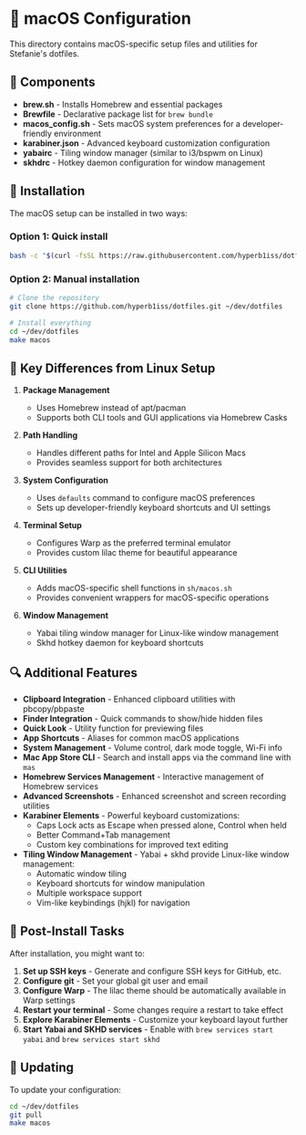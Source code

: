 # 🍎 macOS Configuration

This directory contains macOS-specific setup files and utilities for Stefanie's dotfiles.

## 🔧 Components

- **brew.sh** - Installs Homebrew and essential packages
- **Brewfile** - Declarative package list for `brew bundle`
- **macos_config.sh** - Sets macOS system preferences for a developer-friendly environment
- **karabiner.json** - Advanced keyboard customization configuration
- **yabairc** - Tiling window manager (similar to i3/bspwm on Linux)
- **skhdrc** - Hotkey daemon configuration for window management

## 🚀 Installation

The macOS setup can be installed in two ways:

### Option 1: Quick install

```bash
bash -c "$(curl -fsSL https://raw.githubusercontent.com/hyperb1iss/dotfiles/main/install_macos.sh)"
```

### Option 2: Manual installation

```bash
# Clone the repository
git clone https://github.com/hyperb1iss/dotfiles.git ~/dev/dotfiles

# Install everything
cd ~/dev/dotfiles
make macos
```

## 🧩 Key Differences from Linux Setup

1. **Package Management**
   - Uses Homebrew instead of apt/pacman
   - Supports both CLI tools and GUI applications via Homebrew Casks

2. **Path Handling**
   - Handles different paths for Intel and Apple Silicon Macs
   - Provides seamless support for both architectures

3. **System Configuration**
   - Uses `defaults` command to configure macOS preferences
   - Sets up developer-friendly keyboard shortcuts and UI settings

4. **Terminal Setup**
   - Configures Warp as the preferred terminal emulator
   - Provides custom lilac theme for beautiful appearance

5. **CLI Utilities**
   - Adds macOS-specific shell functions in `sh/macos.sh`
   - Provides convenient wrappers for macOS-specific operations

6. **Window Management**
   - Yabai tiling window manager for Linux-like window management
   - Skhd hotkey daemon for keyboard shortcuts

## 🔍 Additional Features

- **Clipboard Integration** - Enhanced clipboard utilities with pbcopy/pbpaste
- **Finder Integration** - Quick commands to show/hide hidden files
- **Quick Look** - Utility function for previewing files
- **App Shortcuts** - Aliases for common macOS applications
- **System Management** - Volume control, dark mode toggle, Wi-Fi info
- **Mac App Store CLI** - Search and install apps via the command line with `mas`
- **Homebrew Services Management** - Interactive management of Homebrew services
- **Advanced Screenshots** - Enhanced screenshot and screen recording utilities
- **Karabiner Elements** - Powerful keyboard customizations:
  - Caps Lock acts as Escape when pressed alone, Control when held
  - Better Command+Tab management
  - Custom key combinations for improved text editing
- **Tiling Window Management** - Yabai + skhd provide Linux-like window management:
  - Automatic window tiling
  - Keyboard shortcuts for window manipulation
  - Multiple workspace support
  - Vim-like keybindings (hjkl) for navigation

## 📝 Post-Install Tasks

After installation, you might want to:

1. **Set up SSH keys** - Generate and configure SSH keys for GitHub, etc.
2. **Configure git** - Set your global git user and email
3. **Configure Warp** - The lilac theme should be automatically available in Warp settings
4. **Restart your terminal** - Some changes require a restart to take effect
5. **Explore Karabiner Elements** - Customize your keyboard layout further
6. **Start Yabai and SKHD services** - Enable with `brew services start yabai` and `brew services start skhd`

## 🔄 Updating

To update your configuration:

```bash
cd ~/dev/dotfiles
git pull
make macos
```
